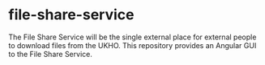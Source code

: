 # file-share-service

The File Share Service will be the single external place for external people to download files from the UKHO. This repository provides an Angular GUI to the File Share Service.
